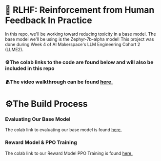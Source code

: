 # 🤖 RLHF: Reinforcement from Human Feedback In Practice

In this repo, we'll be working toward reducing toxicity in a base model. The base model we'll be using is the Zephyr-7b-alpha model! This project was done during Week 4 of AI Makerspace's LLM Engineering Cohort 2 (LLME2).

### ⚙️The colab links to the code are found below and will also be included in this repo 

### 🫂The video walkthrough can be found [here.](https://www.loom.com/share/02c765ae53b143b1a4b5fb0f3699aa69?sid=21f448d3-4775-47af-90ca-5ab05a29d37f)

# ⚙️The Build Process

### Evaluating Our Base Model
The colab link to evaluating our base model is found [here.](https://colab.research.google.com/drive/1xkuO1jO9qZBdHsvGbRccqSpX_YN8qVCk?usp=sharing)

### Reward Model & PPO Training
The colab link to our Reward Model PPO Training is found [here.](https://colab.research.google.com/drive/1TMiJHfeLiwvt2ET33NeaPJgJpAtOXcL1?usp=sharing)

